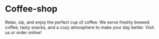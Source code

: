 # Coffee-shop
Relax, sip, and enjoy the perfect cup of coffee. We serve freshly brewed coffee, tasty snacks, and a cozy atmosphere to make your day better. Visit us or order online!
